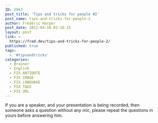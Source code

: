```yaml
---
ID: 2963
post_title: 'Tips and tricks for people #2'
post_name: tips-and-tricks-for-people-2
author: Frédéric Harper
post_date: 2012-04-10 02:10:15
layout: post
link: >
  https://fred.dev/tips-and-tricks-for-people-2/
published: true
tags:
  - '#tipsandtricks'
categories:
  - Brainer
  - English
  - FIX ANTIDOTE
  - FIX IMAGE
  - FIX LANGUAGE
  - FIX TAGS
  - FIX URL
---
```

<p>If you are a speaker, and your presentation is being recorded, then someone asks a question without any mic, please repeat the questions in yours before answering him.</p> 
